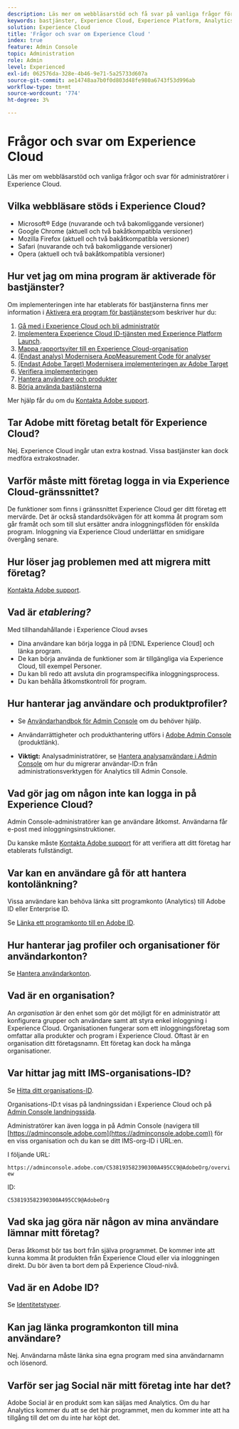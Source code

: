 ```yaml
---
description: Läs mer om webbläsarstöd och få svar på vanliga frågor för administratörer i Adobe Experience Cloud.
keywords: bastjänster, Experience Cloud, Experience Platform, Analytics, Target, användarhantering.
solution: Experience Cloud
title: 'Frågor och svar om Experience Cloud '
index: true
feature: Admin Console
topic: Administration
role: Admin
level: Experienced
exl-id: 062576da-328e-4b46-9e71-5a25733d607a
source-git-commit: ae14748aa7b0f0d803d48fe980a6743f53d996ab
workflow-type: tm+mt
source-wordcount: '774'
ht-degree: 3%

---
```


# Frågor och svar om Experience Cloud

Läs mer om webbläsarstöd och vanliga frågor och svar för administratörer i Experience Cloud.

## Vilka webbläsare stöds i Experience Cloud?

* Microsoft® Edge (nuvarande och två bakomliggande versioner)
* Google Chrome (aktuell och två bakåtkompatibla versioner)
* Mozilla Firefox (aktuell och två bakåtkompatibla versioner)
* Safari (nuvarande och två bakomliggande versioner)
* Opera (aktuell och två bakåtkompatibla versioner)

## Hur vet jag om mina program är aktiverade för bastjänster?

Om implementeringen inte har etablerats för bastjänsterna finns mer information i [Aktivera era program för bastjänster](core-services.md#concept_07ED1D5C64234E77976E6D572E78FB9C)som beskriver hur du:

1. [Gå med i Experience Cloud och bli administratör](core-services.md#section_2423F0BD3DF642658103310EE5EA6154)
1. [Implementera Experience Cloud ID-tjänsten med Experience Platform Launch](https://experienceleague.adobe.com/docs/experience-platform/tags/get-started/quick-start.html?lang=en).
1. [Mappa rapportsviter till en Experience Cloud-organisation](core-services.md#concept_apg_zq2_rw)
1. [(Endast analys) Modernisera AppMeasurement Code för analyser](core-services.md#section_1798D9D0F05C47E29816AC4EEB9A0913)
1. [(Endast Adobe Target) Modernisera implementeringen av Adobe Target](core-services.md#section_C2F4493C7A36406DAE2266B429A4BD24)
1. [Verifiera implementeringen](core-services.md#section_E641782A0F4F44AF8C9C91216BE330D5)
1. [Hantera användare och produkter](core-services.md#section_B6E95F4E0E12483CB9DA99CBC0C5A4AF)
1. [Börja använda bastjänsterna](core-services.md#section_960C06093623462E8EA247B3E97274A1)

Mer hjälp får du om du [Kontakta Adobe support](https://experienceleague.adobe.com/?support-solution=General#support).

## Tar Adobe mitt företag betalt för Experience Cloud?

Nej. Experience Cloud ingår utan extra kostnad. Vissa bastjänster kan dock medföra extrakostnader.

## Varför måste mitt företag logga in via Experience Cloud-gränssnittet?

De funktioner som finns i gränssnittet Experience Cloud ger ditt företag ett mervärde. Det är också standardsökvägen för att komma åt program som går framåt och som till slut ersätter andra inloggningsflöden för enskilda program. Inloggning via Experience Cloud underlättar en smidigare övergång senare.

## Hur löser jag problemen med att migrera mitt företag?

[Kontakta Adobe support](https://experienceleague.adobe.com/?support-solution=General#support).

## Vad är _etablering?_

Med tillhandahållande i Experience Cloud avses

* Dina användare kan börja logga in på [!DNL Experience Cloud] och länka program.
* De kan börja använda de funktioner som är tillgängliga via Experience Cloud, till exempel Personer.
* Du kan bli redo att avsluta din programspecifika inloggningsprocess.
* Du kan behålla åtkomstkontroll för program.

## Hur hanterar jag användare och produktprofiler?

* Se [Användarhandbok för Admin Console](https://helpx.adobe.com/enterprise/admin-guide.html) om du behöver hjälp.

* Användarrättigheter och produkthantering utförs i [Adobe Admin Console](https://adminconsole.adobe.com/enterprise) (produktlänk).

* **Viktigt:** Analysadministratörer, se [Hantera analysanvändare i Admin Console](https://experienceleague.adobe.com/docs/analytics/admin/user-product-management/user-management/migrate-users/c-migration-tool.html?lang=en) om hur du migrerar användar-ID:n från administrationsverktygen för Analytics till Admin Console.

## Vad gör jag om någon inte kan logga in på Experience Cloud?

Admin Console-administratörer kan ge användare åtkomst. Användarna får e-post med inloggningsinstruktioner.

Du kanske måste [Kontakta Adobe support](https://experienceleague.adobe.com/?support-solution=General#support) för att verifiera att ditt företag har etablerats fullständigt.

## Var kan en användare gå för att hantera kontolänkning?

Vissa användare kan behöva länka sitt programkonto (Analytics) till Adobe ID eller Enterprise ID.

Se [Länka ett programkonto till en Adobe ID](organizations.md#task_FD389E78640848919E247AC5E95B8369).

## Hur hanterar jag profiler och organisationer för användarkonton?

Se [Hantera användarkonton](organizations.md#topic_C31CB834F109465A82ED57FF0563B3F1).

## Vad är en organisation?

An *organisation* är den enhet som gör det möjligt för en administratör att konfigurera grupper och användare samt att styra enkel inloggning i Experience Cloud. Organisationen fungerar som ett inloggningsföretag som omfattar alla produkter och program i Experience Cloud. Oftast är en organisation ditt företagsnamn. Ett företag kan dock ha många organisationer.

## Var hittar jag mitt IMS-organisations-ID?

Se [Hitta ditt organisations-ID](organizations.md).

Organisations-ID:t visas på landningssidan i Experience Cloud och på [Admin Console landningssida](https://adminconsole.adobe.com).

Administratörer kan även logga in på Admin Console (navigera till [https://adminconsole.adobe.com](https://adminconsole.adobe.com)) för en viss organisation och du kan se ditt IMS-org-ID i URL:en.

I följande URL:

`https://adminconsole.adobe.com/C538193582390300A495CC9@AdobeOrg/overview`

ID:

`C538193582390300A495CC9@AdobeOrg`

## Vad ska jag göra när någon av mina användare lämnar mitt företag?

Deras åtkomst bör tas bort från själva programmet. De kommer inte att kunna komma åt produkten från Experience Cloud eller via inloggningen direkt. Du bör även ta bort dem på Experience Cloud-nivå.

## Vad är en Adobe ID?

Se [Identitetstyper](https://helpx.adobe.com/enterprise/using/identity.html).

## Kan jag länka programkonton till mina användare?

Nej. Användarna måste länka sina egna program med sina användarnamn och lösenord.

## Varför ser jag Social när mitt företag inte har det?

Adobe Social är en produkt som kan säljas med Analytics. Om du har Analytics kommer du att se det här programmet, men du kommer inte att ha tillgång till det om du inte har köpt det.
